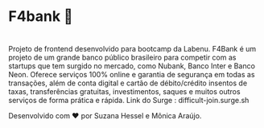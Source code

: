 # F4bank 🏦
#
Projeto de frontend desenvolvido para bootcamp da Labenu. 
F4Bank é um projeto de um grande banco público brasileiro para competir com as startups que tem surgido no mercado, como Nubank, Banco Inter e Banco Neon. Oferece serviços 100% online e garantia de segurança em todas as transações, além de conta digital e cartão de débito/crédito insentos de taxas, transferências gratuitas, investimentos, saques e muitos outros serviços de forma prática e rápida. 
Link do Surge : difficult-join.surge.sh

Desenvolvido com ♥️ por Suzana Hessel e Mônica Araújo.
#

